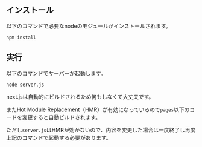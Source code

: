 ## インストール

以下のコマンドで必要なnodeのモジュールがインストールされます。

```
npm install
```

## 実行

以下のコマンドでサーバーが起動します。

```
node server.js
```

next.jsは自動的にビルドされるため何もしなくて大丈夫です。

またHot Module Replacement（HMR）が有効になっているので`pages`以下のコードを変更すると自動ビルドされます。

ただし`server.js`はHMRが効かないので、内容を変更した場合は一度終了し再度上記のコマンドで起動する必要があります。